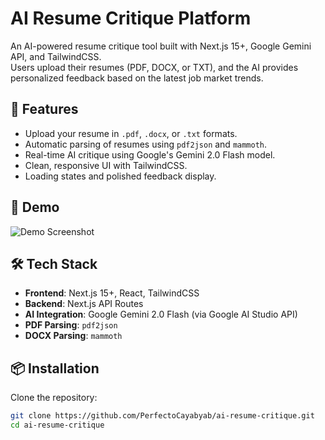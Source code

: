 # AI Resume Critique Platform

An AI-powered resume critique tool built with Next.js 15+, Google Gemini API, and TailwindCSS.  
Users upload their resumes (PDF, DOCX, or TXT), and the AI provides personalized feedback based on the latest job market trends.

## 🚀 Features

- Upload your resume in `.pdf`, `.docx`, or `.txt` formats.
- Automatic parsing of resumes using `pdf2json` and `mammoth`.
- Real-time AI critique using Google's Gemini 2.0 Flash model.
- Clean, responsive UI with TailwindCSS.
- Loading states and polished feedback display.

## 📸 Demo

![Demo Screenshot](link-to-screenshot-if-available)

## 🛠 Tech Stack

- **Frontend**: Next.js 15+, React, TailwindCSS
- **Backend**: Next.js API Routes
- **AI Integration**: Google Gemini 2.0 Flash (via Google AI Studio API)
- **PDF Parsing**: `pdf2json`
- **DOCX Parsing**: `mammoth`

## 📦 Installation

Clone the repository:

```bash
git clone https://github.com/PerfectoCayabyab/ai-resume-critique.git
cd ai-resume-critique
